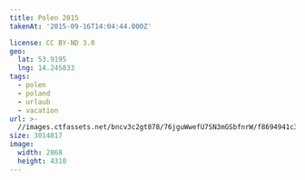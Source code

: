 ```yaml
---
title: Polen 2015
takenAt: '2015-09-16T14:04:44.000Z'

license: CC BY-ND 3.0
geo:
  lat: 53.9195
  lng: 14.245833
tags:
  - polen
  - poland
  - urlaub
  - vacation
url: >-
  //images.ctfassets.net/bncv3c2gt878/76jguWwefU7SN3mGSbfnrW/f8694941c313db85df683785f65b6e23/polen-2015_25325069614_o
size: 3014817
image:
  width: 2868
  height: 4310
---
```


